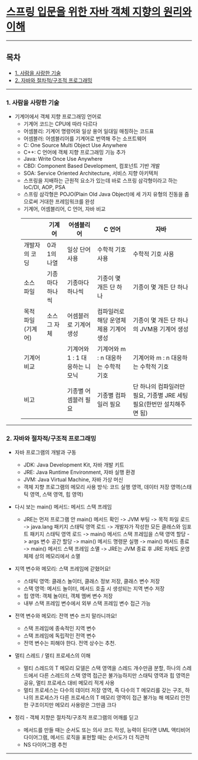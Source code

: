 # [스프링 입문을 위한 자바 객체 지향의 원리와 이해](https://www.yes24.com/Product/Goods/17350624)

---

## 목차
- [1. 사람을 사랑한 기술](#1-사람을-사랑한-기술)
- [2. 자바와 절차적/구조적 프로그래밍](#2-자바와-절차적구조적-프로그래밍)

---

### 1. 사람을 사랑한 기술
- 기계어에서 객체 지향 프로그래밍 언어로
  - 기계어 코드는 CPU에 따라 다르다
  - 어셈블리: 기계어 명령어와 일상 용어 일대일 매칭하는 코드표
  - 어셈블러: 어셈블리어를 기계어로 번역해 주는 소프트웨어
  - C: One Source Multi Object Use Anywhere
  - C++: C 언어에 객체 지향 프로그래밍 기능 추가
  - Java: Write Once Use Anywhere
  - CBD: Component Based Development, 컴포넌트 기반 개발
  - SOA: Service Oriented Architecture, 서비스 지향 아키텍처
  - 스프링을 지배하는 근원적 요소가 있는데 바로 스프링 삼각형이라고 하는 IoC/DI, AOP, PSA
  - 스프링 삼각형은 POJO(Plain Old Java Object)에 세 가지 유형의 진동을 줌으로써 거대한 프레임워크를 완성
  - 기계어, 어셈블리어, C 언어, 자바 비교

<div style="margin-left: 40px;">

|            | 기계어      | 어셈블리어               | C 언어                   | 자바                                         |
|------------|----------|---------------------|------------------------|--------------------------------------------|
| 개발자의 코딩    | 0과 1의 나열 | 일상 단어 사용            | 수학적 기호 사용              | 수학적 기호 사용                                  |
| 소스 파일      | 기종마다 하나씩 | 기종마다 하나씩            | 기종이 몇 개든 단 하나          | 기종이 몇 개든 단 하나                              |
| 목적 파일(기계어) | 소스 그 자체  | 어셈블러로 기계어 생성        | 컴파일러로 해당 운영체제용 기계어 생성  | 기종이 몇 개든 단 하나의 JVM용 기계어 생성                 |
| 기계어 비교     |          | 기계어와 1 : 1 대응하는 니모닉 | 기계어와 m : n 대응하는 수학적 기호 | 기계어와 m : n 대응하는 수학적 기호                     |
| 비고         |          | 기종별 어셈블러 필요         | 기종별 컴파일러 필요            | 단 하나의 컴파일러만 필요, 기종별 JRE 세팅 필요(한번만 설치해주면 됨) |

</div>


---

### 2. 자바와 절차적/구조적 프로그래밍
- 자바 프로그램의 개발과 구동
  - JDK: Java Development Kit, 자바 개발 키트
  - JRE: Java Runtime Environment, 자바 실행 환경
  - JVM: Java Virtual Machine, 자바 가상 머신
  - 객체 지향 프로그램의 메모리 사용 방식: 코드 실행 영역, 데이터 저장 영역(스태틱 영역, 스택 영역, 힙 영역)


- 다시 보는 main() 메서드: 메서드 스택 프레임
  - JRE는 먼저 프로그램 안 main() 메서드 확인 -> JVM 부팅 -> 목적 파일 로드 -> java.lang 패키지 스태틱 영역 로드 -> 개발자가 작성한 모든 클래스와 임포트 패키지 스태틱 영역 로드 ->  main() 메서드 스택 프레임을 스택 영역 할당 -> args 변수 공간 할당 -> main() 메서드 명령문 실행 -> main() 메서드 종료 -> main() 메서드 스택 프레임 소멸 -> JRE는 JVM 종료 후 JRE 자체도 운영체제 상의 메모리에서 소멸


- 지역 변수와 메모리: 스택 프레임에 갇혔어요!
  - 스태틱 영역: 클래스 놀이터, 클래스 정보 저장, 클래스 변수 저장
  - 스택 영역: 메서드 놀이터, 메서드 호출 시 생성되는 지역 변수 저장
  - 힙 영역: 객체 놀이터, 객체 멤버 변수 저장
  - 내부 스택 프레임 변수에서 외부 스택 프레임 변수 접근 가능


- 전역 변수와 메모리: 전역 변수 쓰지 말라니까요!
  - 스택 프레임에 종속적인 지역 변수
  - 스택 프레임에 독립적인 전역 변수
  - 전역 변수는 피해야 한다. 전역 상수는 추천.


- 멀티 스레드 / 멀티 프로세스의 이해
  - 멀티 스레드의 T 메모리 모델은 스택 영역을 스레드 개수만큼 분할, 하나의 스레드에서 다른 스레드의 스택 영역 접근은 불가능하지만 스태틱 영역과 힙 영역은 공유, 멀티 프로세스 대비 메모리 적게 사용
  - 멀티 프로세스는 다수의 데이터 저장 영역, 즉 다수의 T 메모리를 갖는 구조, 하나의 프로세스가 다른 프로세스의 T 메모리 영역이 접근 불가능 해 메모리 안전한 구조이지만 메모리 사용량은 그만큼 크다


- 정리 - 객체 지향은 절차적/구조적 프로그램의 어깨를 딛고
  - 메서드를 만들 때는 순서도 또는 의사 코드 작성, 능력이 된다면 UML 액티비어 다이어그램, 메서드 로직을 표현할 때는 순서도가 더 직관적
  - NS 다이어그램 추천

---